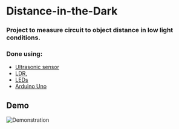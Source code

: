 # Distance-in-the-Dark

### Project to measure circuit to object distance in low light conditions.
### Done using:
* [Ultrasonic sensor](https://www.arduinoforbeginners.com/hc-sr04/)
* [LDR](https://www.electrical4u.com/light-dependent-resistor-ldr-working-principle-of-ldr/),
* [LEDs](https://electronics.howstuffworks.com/led.htm)
* [Arduino Uno](https://www.arduino.cc/en/Main/arduinoBoardUno&gt;)

## Demo
![Demonstration](https://github.com/SenanS/Distance-in-the-Dark/blob/main/Demo.gif)

